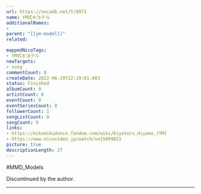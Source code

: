 ```yaml
---
url: https://vocadb.net/T/8971
name: YM式キヨテル
additionalNames: 
- 
parent: "[[ym-model]]"
related:

mappedNicoTags:
- YM式キヨテル
newTargets:
- song
commentCount: 0
createDate: 2022-06-29T22:19:01.083
status: Finished
albumCount: 0
artistCount: 0
eventCount: 0
eventSeriesCount: 0
followerCount: 1
songListCount: 0
songCount: 9
links: 
- https://mikumikudance.fandom.com/wiki/Kiyoteru_Hiyama_(YM)
- https://www.nicovideo.jp/watch/sm15899821
picture: true
descriptionLength: 27
---
```


#MMD_Models

Discontinued by the author.

---

